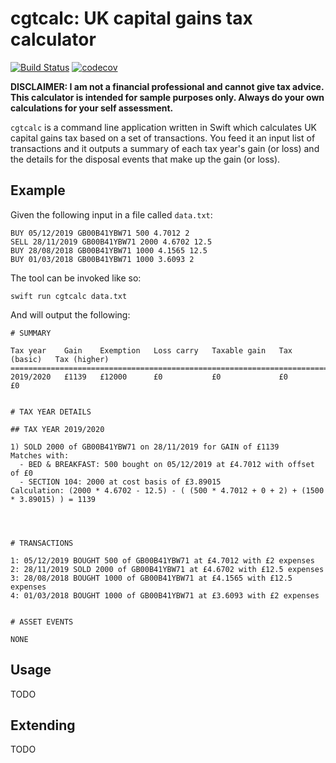 # cgtcalc: UK capital gains tax calculator

[![Build Status](https://travis-ci.org/mattjgalloway/cgtcalc.svg?branch=master)](https://travis-ci.org/mattjgalloway/cgtcalc)
[![codecov](https://codecov.io/gh/mattjgalloway/cgtcalc/branch/master/graph/badge.svg)](https://codecov.io/gh/mattjgalloway/cgtcalc)

**DISCLAIMER: I am not a financial professional and cannot give tax advice. This calculator is intended for sample purposes only. Always do your own calculations for your self assessment.**

`cgtcalc` is a command line application written in Swift which calculates UK capital gains tax based on a set of transactions. You feed it an input list of transactions and it outputs a summary of each tax year's gain (or loss) and the details for the disposal events that make up the gain (or loss).

## Example

Given the following input in a file called `data.txt`:
```
BUY 05/12/2019 GB00B41YBW71 500 4.7012 2
SELL 28/11/2019 GB00B41YBW71 2000 4.6702 12.5
BUY 28/08/2018 GB00B41YBW71 1000 4.1565 12.5
BUY 01/03/2018 GB00B41YBW71 1000 3.6093 2
```

The tool can be invoked like so:
```
swift run cgtcalc data.txt
```

And will output the following:
```
# SUMMARY

Tax year    Gain    Exemption   Loss carry   Taxable gain   Tax (basic)   Tax (higher)
======================================================================================
2019/2020   £1139   £12000      £0           £0             £0            £0


# TAX YEAR DETAILS

## TAX YEAR 2019/2020

1) SOLD 2000 of GB00B41YBW71 on 28/11/2019 for GAIN of £1139
Matches with:
  - BED & BREAKFAST: 500 bought on 05/12/2019 at £4.7012 with offset of £0
  - SECTION 104: 2000 at cost basis of £3.89015
Calculation: (2000 * 4.6702 - 12.5) - ( (500 * 4.7012 + 0 + 2) + (1500 * 3.89015) ) = 1139




# TRANSACTIONS

1: 05/12/2019 BOUGHT 500 of GB00B41YBW71 at £4.7012 with £2 expenses
2: 28/11/2019 SOLD 2000 of GB00B41YBW71 at £4.6702 with £12.5 expenses
3: 28/08/2018 BOUGHT 1000 of GB00B41YBW71 at £4.1565 with £12.5 expenses
4: 01/03/2018 BOUGHT 1000 of GB00B41YBW71 at £3.6093 with £2 expenses


# ASSET EVENTS

NONE
```

## Usage

TODO

## Extending

TODO
